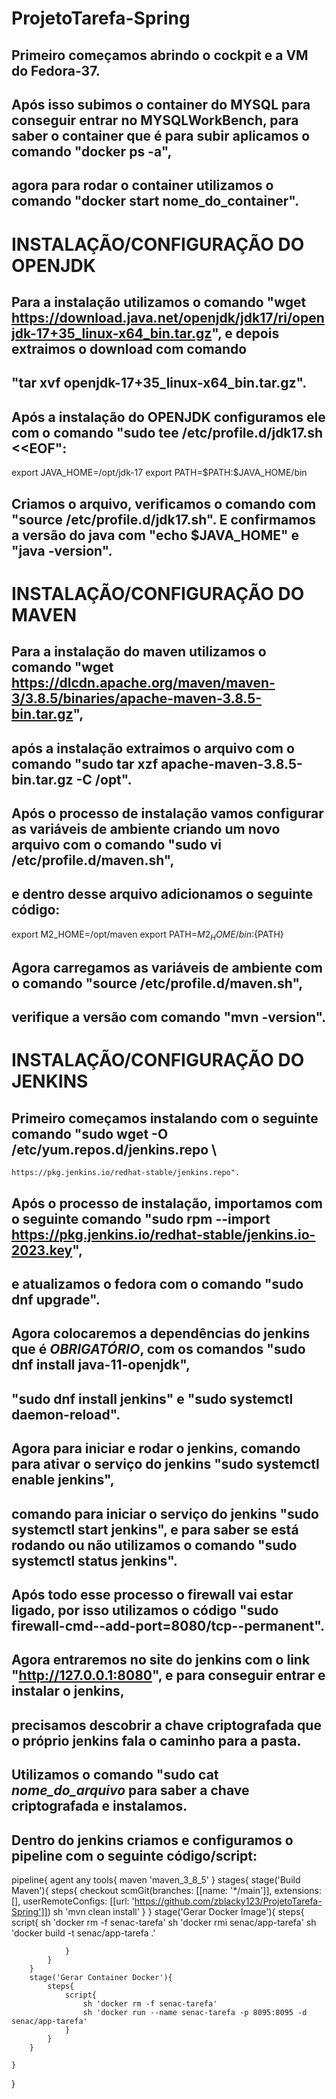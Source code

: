 # ProjetoTarefa-Spring

## Primeiro começamos abrindo o cockpit e a VM do Fedora-37.
## Após isso subimos o container do MYSQL para conseguir entrar no MYSQLWorkBench, para saber o container que é para subir aplicamos o comando "docker ps -a",
## agora para rodar o container utilizamos o comando "docker start nome_do_container".


# INSTALAÇÃO/CONFIGURAÇÃO DO OPENJDK

## Para a instalação utilizamos o comando "wget https://download.java.net/openjdk/jdk17/ri/openjdk-17+35_linux-x64_bin.tar.gz", e depois extraimos o download com comando
## "tar xvf openjdk-17+35_linux-x64_bin.tar.gz".
## Após a instalação do OPENJDK configuramos ele com o comando "sudo tee /etc/profile.d/jdk17.sh <<EOF":
export JAVA_HOME=/opt/jdk-17
export PATH=\$PATH:\$JAVA_HOME/bin

## Criamos o arquivo, verificamos o comando com "source /etc/profile.d/jdk17.sh". E confirmamos a versão do java com "echo $JAVA_HOME" e "java -version".


# INSTALAÇÃO/CONFIGURAÇÃO DO MAVEN

## Para a instalação do maven utilizamos o comando "wget https://dlcdn.apache.org/maven/maven-3/3.8.5/binaries/apache-maven-3.8.5-bin.tar.gz",
## após a instalação extraimos o arquivo com o comando "sudo tar xzf apache-maven-3.8.5-bin.tar.gz -C /opt".

## Após o processo de instalação vamos configurar as variáveis de ambiente criando um novo arquivo com o comando "sudo vi /etc/profile.d/maven.sh",
## e dentro desse arquivo adicionamos o seguinte código:
export M2_HOME=/opt/maven
export PATH=${M2_HOME}/bin:${PATH}

## Agora carregamos as variáveis de ambiente com o comando "source /etc/profile.d/maven.sh",
## verifique a versão com comando "mvn -version".


# INSTALAÇÃO/CONFIGURAÇÃO DO JENKINS

## Primeiro começamos instalando com o seguinte comando "sudo wget -O /etc/yum.repos.d/jenkins.repo \
    https://pkg.jenkins.io/redhat-stable/jenkins.repo".
    
## Após o processo de instalação, importamos com o seguinte comando "sudo rpm --import https://pkg.jenkins.io/redhat-stable/jenkins.io-2023.key",
## e atualizamos o fedora com o comando "sudo dnf upgrade".

## Agora colocaremos a dependências do jenkins que é *OBRIGATÓRIO*, com os comandos "sudo dnf install java-11-openjdk",
## "sudo dnf install jenkins" e "sudo systemctl daemon-reload".

## Agora para iniciar e rodar o jenkins, comando para ativar o serviço do jenkins "sudo systemctl enable jenkins",
## comando para iniciar o serviço do jenkins "sudo systemctl start jenkins", e para saber se está rodando ou não utilizamos o comando "sudo systemctl status jenkins".

## Após todo esse processo o firewall vai estar ligado, por isso utilizamos o código "sudo firewall-cmd--add-port=8080/tcp--permanent".

## Agora entraremos no site do jenkins com o link "http://127.0.0.1:8080", e para conseguir entrar e instalar o jenkins,
## precisamos descobrir a chave criptografada que o próprio jenkins fala o caminho para a pasta.
## Utilizamos o comando "sudo cat *nome_do_arquivo* para saber a chave criptografada e instalamos.

## Dentro do jenkins criamos e configuramos o pipeline com o seguinte código/script:
pipeline{
    agent any
    tools{
        maven 'maven_3_8_5'
    }
    stages{
        stage('Build Maven'){
            steps{
                checkout scmGit(branches: [[name: '*/main']], extensions: [], userRemoteConfigs: [[url: 'https://github.com/zblacky123/ProjetoTarefa-Spring']])
                sh 'mvn clean install'
            }
        }
        stage('Gerar Docker Image'){
            steps{
                script{
                    sh 'docker rm -f senac-tarefa'
                    sh 'docker rmi senac/app-tarefa'
                    sh 'docker build -t senac/app-tarefa .'
                    
                }
            }
        }
        stage('Gerar Container Docker'){
            steps{
                script{
                    sh 'docker rm -f senac-tarefa'
                    sh 'docker run --name senac-tarefa -p 8095:8095 -d senac/app-tarefa'
                }
            }
        }
        
    }
}







